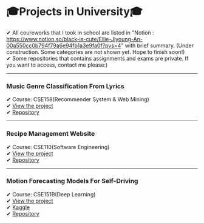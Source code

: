 # 🎓Projects in University🎓
✔︎ All coureworks that I took in school are listed in "Notion : https://www.notion.so/black-is-cute/Ellie-Jiyoung-An-00a550cc0b794f79a6e94fb1a3e9fa0f?pvs=4" with brief summary. 
 (Under construction. Some categories are not shown yet. Hope to finish soon!)\
✔︎ Some repositories that contains assignments and exams are private. If you want to access, contact me please:)


___
### Music Genre Classification From Lyrics
✔︎ Course: CSE158(Recommender System & Web Mining)\
✔︎ [View the project](./Reports/Music%20Genre%20from%20Lyrics.pdf)\
✔︎ [Repository](https://github.com/cse158-fa22-team-pushystrokers/a2)
___
### Recipe Management Website
✔︎ Course: CSE110(Software Engineering)\
✔︎ [View the project](https://home.eggcellent.cooking)\
✔︎ [Repository](https://github.com/cse110-fa21-group35/cse110-fa21-group35)
___
### Motion Forecasting Models For Self-Driving
✔︎ Course: CSE151B(Deep Learning)\
✔︎ [View the project](./Reports/Motion%20Forecasting%20Models.pdf)\
✔︎ [Kaggle](https://www.kaggle.com/competitions/cse151b-spring/overview)\
✔︎ [Repository](https://github.com/yuyeon/CSE-151B-Final-Project)